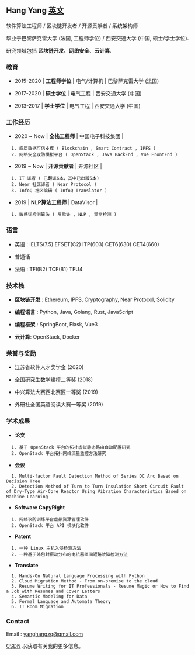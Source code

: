 ## Hang Yang [英文](index.md)

软件算法工程师 / 区块链开发者 / 开源贡献者 / 系统架构师

毕业于巴黎萨克雷大学 (法国, 工程师学位) / 西安交通大学 (中国, 硕士/学士学位).

研究领域包括 **区块链开发**、**网络安全**、**云计算**.


### 教育

- 2015-2020 | **工程师学位** | 电气/计算机 | 巴黎萨克雷大学 (法国)

- 2017-2020 | **硕士学位** | 电气工程 | 西安交通大学 (中国)

- 2013-2017 | **学士学位** | 电气工程 | 西安交通大学 (中国)


### 工作经历

- 2020 ~ Now | **全栈工程师** | 中国电子科技集团 | 

```
  1. 底层数据可信支撑 ( Blockchain , Smart Contract , IPFS )
  2. 网络安全攻防模拟平台 ( OpenStack , Java BackEnd , Vue FrontEnd )
```


- 2019 ~ Now | **开源贡献者** | 开源社区 | 
 
```
  1. IT 译者 ( 已翻译6本，其中已出版5本)
  2. Near 社区译者 ( Near Protocol )
  3. InfoQ 社区编辑 ( InfoQ Translator )
```

- 2019 | **NLP算法工程师** | DataVisor | 

```
  1. 敏感词检测算法 ( 反欺诈 , NLP , 异常检测 )
```

### 语言

- 英语 : IELTS(7.5) EFSET(C2) ITP(603) CET6(630) CET4(660)

- 普通话

- 法语 : TFI(B2) TCF(B1) TFU4
  
### 技术栈

- **区块链开发** : Ethereum, IPFS, Cryptography, Near Protocol, Solidity

- **编程语言** : Python, Java, Golang, Rust, JavaScript

- **编程框架** : SpringBoot, Flask, Vue3
 
- **云计算**: OpenStack, Docker

### 荣誉与奖励
- 江苏省软件人才奖学金 (2020)

- 全国研究生数学建模二等奖 (2018)

- 中兴算法大赛西北赛区一等奖 (2019)

- 外研社全国英语阅读大赛一等奖 (2019)

### 学术成果

- **论文**

```
  1. 基于 OpenStack 平台的拓扑虚拟静态路由自动配置研究 
  2. OpenStack 平台拓扑网络流量监控方法研究  
```

- **会议**

```
  1. Multi-factor Fault Detection Method of Series DC Arc Based on Decision Tree
  2. Detection Method of Turn to Turn Insulation Short Circuit Fault of Dry-Type Air-Core Reactor Using Vibration Characteristics Based on Machine Learning
```

- **Software CopyRight**

```
  1. 网络攻防训练平台虚拟资源管理软件
  2. OpenStack 平台 API 模块化软件
```

- **Patent**

```
  1. 一种 Linux 主机入侵检测方法
  2. 一种基于外包封振动分布的电抗器匝间短路故障检测方法 
```

- **Translate**

```
  1. Hands-On Natural Language Processing with Python
  2. Cloud Migration Method - From on-premise to the cloud
  3. Resume Writing for IT Professionals - Resume Magic or How to Find a Job with Resumes and Cover Letters
  4. Semantic Modeling for Data
  5. Formal Language and Automata Theory
  6. IT Room Migration
```


### Contact
Email : yanghangzq@gmail.com
 
[CSDN](https://blog.csdn.net/weixin_43982484?type=blog) 以获取有关我的更多信息。



